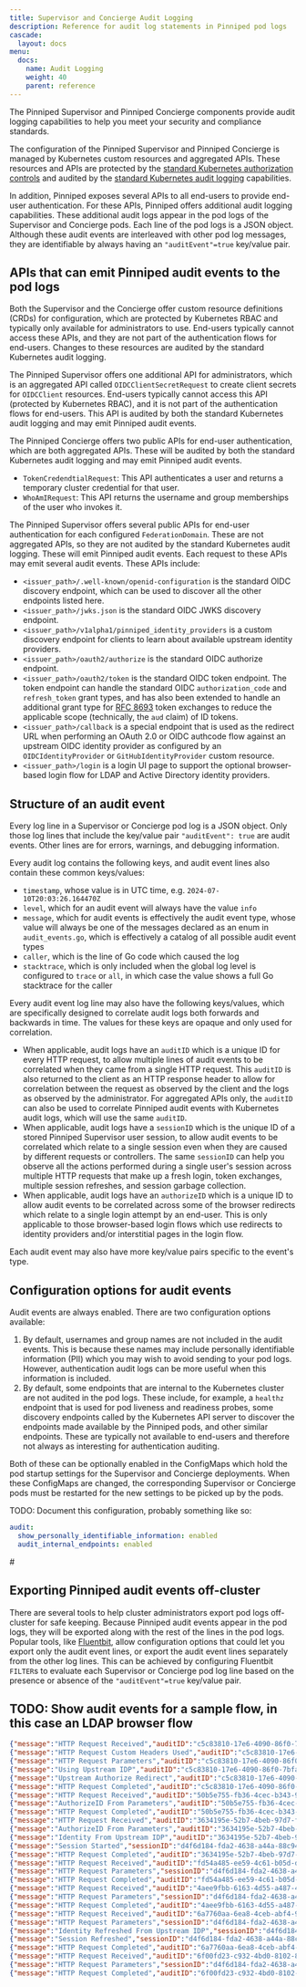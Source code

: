 ```yaml
---
title: Supervisor and Concierge Audit Logging
description: Reference for audit log statements in Pinniped pod logs
cascade:
  layout: docs
menu:
  docs:
    name: Audit Logging
    weight: 40
    parent: reference
---
```


The Pinniped Supervisor and Pinniped Concierge components provide audit logging capabilities
to help you meet your security and compliance standards.

The configuration of the Pinniped Supervisor and Pinniped Concierge is managed by Kubernetes
custom resources and aggregated APIs. These resources and APIs are protected by the
[standard Kubernetes authorization controls](https://kubernetes.io/docs/reference/access-authn-authz/rbac/)
and audited by the
[standard Kubernetes audit logging](https://kubernetes.io/docs/tasks/debug/debug-cluster/audit/)
capabilities.

In addition, Pinniped exposes several APIs to all end-users to provide end-user authentication.
For these APIs, Pinniped offers additional audit logging capabilities. These additional audit logs appear in
the pod logs of the Supervisor and Concierge pods. Each line of the pod logs is a JSON object.
Although these audit events are interleaved with other pod log messages, they are identifiable by always
having an `"auditEvent"=true` key/value pair.

## APIs that can emit Pinniped audit events to the pod logs

Both the Supervisor and the Concierge offer custom resource definitions (CRDs) for configuration,
which are protected by Kubernetes RBAC and typically only available for administrators to use.
End-users typically cannot access these APIs, and they are not part of the authentication flows for end-users.
Changes to these resources are audited by the standard Kubernetes audit logging.

The Pinniped Supervisor offers one additional API for administrators, which is an aggregated API called
`OIDCClientSecretRequest` to create client secrets for `OIDCClient` resources.
End-users typically cannot access this API (protected by Kubernetes RBAC), and it is not part of the authentication
flows for end-users. This API is audited by both the standard Kubernetes audit logging and may emit Pinniped audit events.

The Pinniped Concierge offers two public APIs for end-user authentication, which are both aggregated APIs.
These will be audited by both the standard Kubernetes audit logging and may emit Pinniped audit events.
- `TokenCredendtialRequest`: This API authenticates a user and returns a temporary cluster credential for that user.
- `WhoAmIRequest`: This API returns the username and group memberships of the user who invokes it.

The Pinniped Supervisor offers several public APIs for end-user authentication for each configured `FederationDomain`.
These are not aggregated APIs, so they are not audited by the standard Kubernetes audit logging.
These will emit Pinniped audit events. Each request to these APIs may emit several audit events.
These APIs include:
- `<issuer_path>/.well-known/openid-configuration` is the standard OIDC discovery endpoint, which can be used to discover all the other endpoints listed here.
- `<issuer_path>/jwks.json` is the standard OIDC JWKS discovery endpoint.
- `<issuer_path>/v1alpha1/pinniped_identity_providers` is a custom discovery endpoint for clients to learn about available upstream identity providers.
- `<issuer_path>/oauth2/authorize` is the standard OIDC authorize endpoint.
- `<issuer_path>/oauth2/token` is the standard OIDC token endpoint.
  The token endpoint can handle the standard OIDC `authorization_code` and `refresh_token` grant types, and has also been
  extended to handle an additional grant type for [RFC 8693](https://datatracker.ietf.org/doc/html/rfc8693) token exchanges to
  reduce the applicable scope (technically, the `aud` claim) of ID tokens.
- `<issuer_path>/callback` is a special endpoint that is used as the redirect URL when performing an OAuth 2.0 or OIDC authcode flow against an upstream OIDC identity provider as configured by an `OIDCIdentityProvider` or `GitHubIdentityProvider` custom resource.
- `<issuer_path>/login` is a login UI page to support the optional browser-based login flow for LDAP and Active Directory identity providers.

## Structure of an audit event

Every log line in a Supervisor or Concierge pod log is a JSON object. Only those log lines that include the
key/value pair `"auditEvent": true` are audit events. Other lines are for errors, warnings, and
debugging information.

Every audit log contains the following keys, and audit event lines also contain these common keys/values:

- `timestamp`, whose value is in UTC time, e.g. `2024-07-10T20:03:26.164470Z`
- `level`, which for an audit event will always have the value `info`
- `message`, which for audit events is effectively the audit event type, whose
  value will always be one of the messages declared as an enum in `audit_events.go`,
  which is effectively a catalog of all possible audit event types
- `caller`, which is the line of Go code which caused the log
- `stacktrace`, which is only included when the global log level is configured to `trace` or `all`,
  in which case the value shows a full Go stacktrace for the caller

Every audit event log line may also have the following keys/values, which are specifically designed to correlate
audit logs both forwards and backwards in time. The values for these keys are opaque and only used for correlation.

- When applicable, audit logs have an `auditID` which is a unique ID for every HTTP request, to allow multiple
  lines of audit events to be correlated when they came from a single HTTP request. This `auditID` is also returned
  to the client as an HTTP response header to allow for correlation between the request as observed by the client
  and the logs as observed by the administrator. For aggregated APIs only, the `auditID` can also be used to
  correlate Pinniped audit events with Kubernetes audit logs, which will use the same `auditID`.
- When applicable, audit logs have a `sessionID` which is the unique ID of a stored Pinniped Supervisor user session,
  to allow audit events to be correlated which relate to a single session even when they are caused by different
  requests or controllers. The same `sessionID` can help you observe all the actions performed during a single user's
  session across multiple HTTP requests that make up a fresh login, token exchanges, multiple session refreshes, and
  session garbage collection.
- When applicable, audit logs have an `authorizeID` which is a unique ID to allow audit events to be correlated
  across some of the browser redirects which relate to a single login attempt by an end-user. This is only applicable
  to those browser-based login flows which use redirects to identity providers and/or interstitial pages in the login flow.

Each audit event may also have more key/value pairs specific to the event's type.

## Configuration options for audit events

Audit events are always enabled. There are two configuration options available:

1. By default, usernames and group names are not included in the audit events. This is because these names may
   include personally identifiable information (PII) which you may wish to avoid sending to your pod logs.
   However, authentication audit logs can be more useful when this information is included.
2. By default, some endpoints that are internal to the Kubernetes cluster are not audited in the pod logs.
   These include, for example, a `healthz` endpoint that is used for pod liveness and readiness probes,
   some discovery endpoints called by the Kubernetes API server to discover the endpoints made available by
   the Pinniped pods, and other similar endpoints. These are typically not available to end-users and therefore
   not always as interesting for authentication auditing.

Both of these can be optionally enabled in the ConfigMaps which hold the pod startup settings for the Supervisor
and Concierge deployments. When these ConfigMaps are changed, the corresponding Supervisor or Concierge pods must
be restarted for the new settings to be picked up by the pods.

TODO: Document this configuration, probably something like so:

```yaml
audit:
  show_personally_identifiable_information: enabled
  audit_internal_endpoints: enabled
```

#</TODO>

## Exporting Pinniped audit events off-cluster

There are several tools to help cluster administrators export pod logs off-cluster for safe keeping. Because Pinniped
audit events appear in the pod logs, they will be exported along with the rest of the lines in the pod logs.
Popular tools, like [Fluentbit](https://fluentbit.io), allow configuration options that could let you
export only the audit event lines, or export the audit event lines separately from the other log lines.
This can be achieved by configuring Fluentbit `FILTER`s to evaluate each Supervisor or Concierge pod log line
based on the presence or absence of the `"auditEvent"=true` key/value pair.


## TODO: Show audit events for a sample flow, in this case an LDAP browser flow

```json lines
{"message":"HTTP Request Received","auditID":"c5c83810-17e6-4090-86f0-7bfa1d86c8e0","auditEvent":true,"proto":"HTTP/2.0","method":"GET","host":"pinniped-supervisor-clusterip.supervisor.svc.cluster.local","serverName":"pinniped-supervisor-clusterip.supervisor.svc.cluster.local","path":"/some/path/oauth2/authorize","userAgent":"Mozilla/5.0 (Macintosh; Intel Mac OS X 10_15_7) AppleWebKit/537.36 (KHTML, like Gecko) Chrome/130.0.0.0 Safari/537.36","remoteAddr":"10.244.0.17:50122"}
{"message":"HTTP Request Custom Headers Used","auditID":"c5c83810-17e6-4090-86f0-7bfa1d86c8e0","auditEvent":true,"Pinniped-Username":false,"Pinniped-Password":false}
{"message":"HTTP Request Parameters","auditID":"c5c83810-17e6-4090-86f0-7bfa1d86c8e0","auditEvent":true,"params":"access_type=offline&client_id=pinniped-cli&code_challenge=redacted&code_challenge_method=S256&nonce=redacted&pinniped_idp_name=My+LDAP+IDP+%F0%9F%9A%80&redirect_uri=http%3A%2F%2F127.0.0.1%3A52377%2Fcallback&response_mode=form_post&response_type=code&scope=groups+offline_access+openid+pinniped%3Arequest-audience+username&state=redacted"}
{"message":"Using Upstream IDP","auditID":"c5c83810-17e6-4090-86f0-7bfa1d86c8e0","auditEvent":true,"displayName":"My LDAP IDP 🚀","resourceName":"my-ldap-provider","resourceUID":"e8006e7c-91d0-4aa5-b655-844fa2d4aaa4","type":"ldap"}
{"message":"Upstream Authorize Redirect","auditID":"c5c83810-17e6-4090-86f0-7bfa1d86c8e0","auditEvent":true,"authorizeID":"9e9289b3e8b8480360dbfaddb86d91ca5e7c59a3ff3622ee1153cf2124cdee05"}
{"message":"HTTP Request Completed","auditID":"c5c83810-17e6-4090-86f0-7bfa1d86c8e0","auditEvent":true,"path":"/some/path/oauth2/authorize","latency":"510.279µs","responseStatus":303,"location":"https://pinniped-supervisor-clusterip.supervisor.svc.cluster.local/some/path/login?state=redacted"}
{"message":"HTTP Request Received","auditID":"50b5e755-fb36-4cec-b343-9ba4cbc4d46f","auditEvent":true,"proto":"HTTP/2.0","method":"GET","host":"pinniped-supervisor-clusterip.supervisor.svc.cluster.local","serverName":"pinniped-supervisor-clusterip.supervisor.svc.cluster.local","path":"/some/path/login","userAgent":"Mozilla/5.0 (Macintosh; Intel Mac OS X 10_15_7) AppleWebKit/537.36 (KHTML, like Gecko) Chrome/130.0.0.0 Safari/537.36","remoteAddr":"10.244.0.17:50122"}
{"message":"AuthorizeID From Parameters","auditID":"50b5e755-fb36-4cec-b343-9ba4cbc4d46f","auditEvent":true,"authorizeID":"9e9289b3e8b8480360dbfaddb86d91ca5e7c59a3ff3622ee1153cf2124cdee05"}
{"message":"HTTP Request Completed","auditID":"50b5e755-fb36-4cec-b343-9ba4cbc4d46f","auditEvent":true,"path":"/some/path/login","latency":"786.974µs","responseStatus":200,"location":"no location header"}
{"message":"HTTP Request Received","auditID":"3634195e-52b7-4beb-97d7-f881027251b3","auditEvent":true,"proto":"HTTP/2.0","method":"POST","host":"pinniped-supervisor-clusterip.supervisor.svc.cluster.local","serverName":"pinniped-supervisor-clusterip.supervisor.svc.cluster.local","path":"/some/path/login","userAgent":"Mozilla/5.0 (Macintosh; Intel Mac OS X 10_15_7) AppleWebKit/537.36 (KHTML, like Gecko) Chrome/130.0.0.0 Safari/537.36","remoteAddr":"10.244.0.17:50122"}
{"message":"AuthorizeID From Parameters","auditID":"3634195e-52b7-4beb-97d7-f881027251b3","auditEvent":true,"authorizeID":"9e9289b3e8b8480360dbfaddb86d91ca5e7c59a3ff3622ee1153cf2124cdee05"}
{"message":"Identity From Upstream IDP","auditID":"3634195e-52b7-4beb-97d7-f881027251b3","auditEvent":true,"upstreamIDPDisplayName":"My LDAP IDP 🚀","upstreamIDPType":"ldap","upstreamIDPResourceName":"my-ldap-provider","upstreamIDPResourceUID":"e8006e7c-91d0-4aa5-b655-844fa2d4aaa4","upstreamUsername":"pinny.ldap@example.com","upstreamGroups":["ball-game-players","seals"]}
{"message":"Session Started","sessionID":"d4f6d184-fda2-4638-a44a-88c9484ba1d2","auditID":"3634195e-52b7-4beb-97d7-f881027251b3","auditEvent":true,"username":"ldap:pinny.ldap@example.com","groups":["ldap:ball-admins","ldap:ball-game-players"],"subject":"ldaps://ldap.tools.svc.cluster.local?base=ou%3Dusers%2Cdc%3Dpinniped%2Cdc%3Ddev&idpName=My+LDAP+IDP+%F0%9F%9A%80&sub=MTAwMA","additionalClaims":null,"warnings":[]}
{"message":"HTTP Request Completed","auditID":"3634195e-52b7-4beb-97d7-f881027251b3","auditEvent":true,"path":"/some/path/login","latency":"47.139942ms","responseStatus":200,"location":"no location header"}
{"message":"HTTP Request Received","auditID":"fd54a485-ee59-4c61-b05d-d5c86303f167","auditEvent":true,"proto":"HTTP/2.0","method":"POST","host":"pinniped-supervisor-clusterip.supervisor.svc.cluster.local","serverName":"pinniped-supervisor-clusterip.supervisor.svc.cluster.local","path":"/some/path/oauth2/token","userAgent":"pinniped/v0.0.0 (darwin/amd64) kubernetes/$Format","remoteAddr":"10.244.0.17:41922"}
{"message":"HTTP Request Parameters","sessionID":"d4f6d184-fda2-4638-a44a-88c9484ba1d2","auditID":"fd54a485-ee59-4c61-b05d-d5c86303f167","auditEvent":true,"params":"code=redacted&code_verifier=redacted&grant_type=authorization_code&redirect_uri=http%3A%2F%2F127.0.0.1%3A52377%2Fcallback"}
{"message":"HTTP Request Completed","auditID":"fd54a485-ee59-4c61-b05d-d5c86303f167","auditEvent":true,"path":"/some/path/oauth2/token","latency":"207.835054ms","responseStatus":200,"location":"no location header"}
{"message":"HTTP Request Received","auditID":"4aee9fbb-6163-4d55-a487-413549e6f746","auditEvent":true,"proto":"HTTP/2.0","method":"POST","host":"pinniped-supervisor-clusterip.supervisor.svc.cluster.local","serverName":"pinniped-supervisor-clusterip.supervisor.svc.cluster.local","path":"/some/path/oauth2/token","userAgent":"pinniped/v0.0.0 (darwin/amd64) kubernetes/$Format","remoteAddr":"10.244.0.17:41922"}
{"message":"HTTP Request Parameters","sessionID":"d4f6d184-fda2-4638-a44a-88c9484ba1d2","auditID":"4aee9fbb-6163-4d55-a487-413549e6f746","auditEvent":true,"params":"audience=my-workload-cluster-3b4294dd&client_id=pinniped-cli&grant_type=urn%3Aietf%3Aparams%3Aoauth%3Agrant-type%3Atoken-exchange&requested_token_type=urn%3Aietf%3Aparams%3Aoauth%3Atoken-type%3Ajwt&subject_token=redacted&subject_token_type=urn%3Aietf%3Aparams%3Aoauth%3Atoken-type%3Aaccess_token"}
{"message":"HTTP Request Completed","auditID":"4aee9fbb-6163-4d55-a487-413549e6f746","auditEvent":true,"path":"/some/path/oauth2/token","latency":"183.118075ms","responseStatus":200,"location":"no location header"}
{"message":"HTTP Request Received","auditID":"6a7760aa-6ea8-4ceb-abf4-9215b976e9e4","auditEvent":true,"proto":"HTTP/2.0","method":"POST","host":"pinniped-supervisor-clusterip.supervisor.svc.cluster.local","serverName":"pinniped-supervisor-clusterip.supervisor.svc.cluster.local","path":"/some/path/oauth2/token","userAgent":"pinniped/v0.0.0 (darwin/amd64) kubernetes/$Format","remoteAddr":"10.244.0.17:50346"}
{"message":"HTTP Request Parameters","sessionID":"d4f6d184-fda2-4638-a44a-88c9484ba1d2","auditID":"6a7760aa-6ea8-4ceb-abf4-9215b976e9e4","auditEvent":true,"params":"grant_type=refresh_token&refresh_token=redacted"}
{"message":"Identity Refreshed From Upstream IDP","sessionID":"d4f6d184-fda2-4638-a44a-88c9484ba1d2","auditID":"6a7760aa-6ea8-4ceb-abf4-9215b976e9e4","auditEvent":true,"upstreamUsername":"pinny.ldap@example.com","upstreamGroups":["ball-game-players","seals"]}
{"message":"Session Refreshed","sessionID":"d4f6d184-fda2-4638-a44a-88c9484ba1d2","auditID":"6a7760aa-6ea8-4ceb-abf4-9215b976e9e4","auditEvent":true,"username":"ldap:pinny.ldap@example.com","groups":["ldap:ball-admins","ldap:ball-game-players"],"subject":"ldaps://ldap.tools.svc.cluster.local?base=ou%3Dusers%2Cdc%3Dpinniped%2Cdc%3Ddev&idpName=My+LDAP+IDP+%F0%9F%9A%80&sub=MTAwMA"}
{"message":"HTTP Request Completed","auditID":"6a7760aa-6ea8-4ceb-abf4-9215b976e9e4","auditEvent":true,"path":"/some/path/oauth2/token","latency":"41.358432ms","responseStatus":200,"location":"no location header"}
{"message":"HTTP Request Received","auditID":"6f00fd23-c932-4bd0-8102-86632c7e8ae0","auditEvent":true,"proto":"HTTP/2.0","method":"POST","host":"pinniped-supervisor-clusterip.supervisor.svc.cluster.local","serverName":"pinniped-supervisor-clusterip.supervisor.svc.cluster.local","path":"/some/path/oauth2/token","userAgent":"pinniped/v0.0.0 (darwin/amd64) kubernetes/$Format","remoteAddr":"10.244.0.17:50346"}
{"message":"HTTP Request Parameters","sessionID":"d4f6d184-fda2-4638-a44a-88c9484ba1d2","auditID":"6f00fd23-c932-4bd0-8102-86632c7e8ae0","auditEvent":true,"params":"audience=my-workload-cluster-3b4294dd&client_id=pinniped-cli&grant_type=urn%3Aietf%3Aparams%3Aoauth%3Agrant-type%3Atoken-exchange&requested_token_type=urn%3Aietf%3Aparams%3Aoauth%3Atoken-type%3Ajwt&subject_token=redacted&subject_token_type=urn%3Aietf%3Aparams%3Aoauth%3Atoken-type%3Aaccess_token"}
{"message":"HTTP Request Completed","auditID":"6f00fd23-c932-4bd0-8102-86632c7e8ae0","auditEvent":true,"path":"/some/path/oauth2/token","latency":"2.993264ms","responseStatus":200,"location":"no location header"}
```
